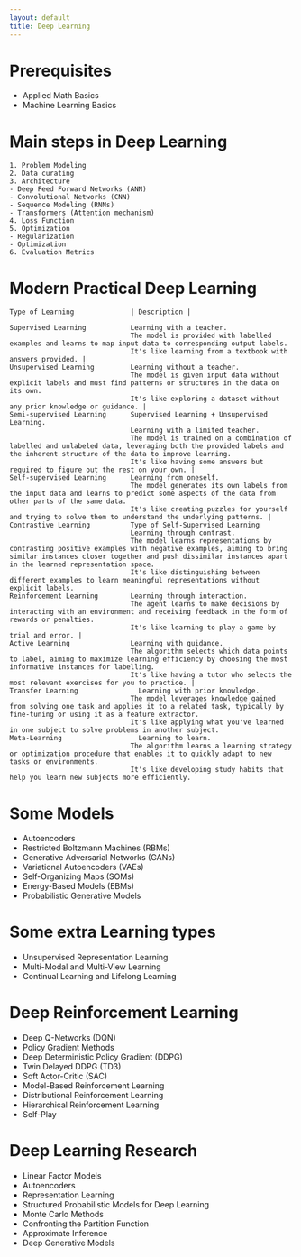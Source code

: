 ```yaml
---
layout: default
title: Deep Learning
---
```

# Prerequisites
- Applied Math Basics
- Machine Learning Basics

# Main steps in Deep Learning 
```
1. Problem Modeling
2. Data curating
3. Architecture
- Deep Feed Forward Networks (ANN)
- Convolutional Networks (CNN)
- Sequence Modeling (RNNs)
- Transformers (Attention mechanism)
4. Loss Function
5. Optimization
- Regularization
- Optimization
6. Evaluation Metrics
```

# Modern Practical Deep Learning
```
Type of Learning              | Description |

Supervised Learning           Learning with a teacher.
                              The model is provided with labelled examples and learns to map input data to corresponding output labels.
                              It's like learning from a textbook with answers provided. |
Unsupervised Learning         Learning without a teacher.
                              The model is given input data without explicit labels and must find patterns or structures in the data on its own.
                              It's like exploring a dataset without any prior knowledge or guidance. |
Semi-supervised Learning      Supervised Learning + Unsupervised Learning.
                              Learning with a limited teacher.
                              The model is trained on a combination of labelled and unlabeled data, leveraging both the provided labels and the inherent structure of the data to improve learning.
                              It's like having some answers but required to figure out the rest on your own. |
Self-supervised Learning      Learning from oneself.
                              The model generates its own labels from the input data and learns to predict some aspects of the data from other parts of the same data.
                              It's like creating puzzles for yourself and trying to solve them to understand the underlying patterns. |
Contrastive Learning          Type of Self-Supervised Learning
                              Learning through contrast.
                              The model learns representations by contrasting positive examples with negative examples, aiming to bring similar instances closer together and push dissimilar instances apart in the learned representation space.
                              It's like distinguishing between different examples to learn meaningful representations without explicit labels.
Reinforcement Learning        Learning through interaction.
                              The agent learns to make decisions by interacting with an environment and receiving feedback in the form of rewards or penalties.
                              It's like learning to play a game by trial and error. |
Active Learning               Learning with guidance.
                              The algorithm selects which data points to label, aiming to maximize learning efficiency by choosing the most informative instances for labelling.
                              It's like having a tutor who selects the most relevant exercises for you to practice. |
Transfer Learning	            Learning with prior knowledge.
                              The model leverages knowledge gained from solving one task and applies it to a related task, typically by fine-tuning or using it as a feature extractor.
                              It's like applying what you've learned in one subject to solve problems in another subject.
Meta-Learning	                Learning to learn.
                              The algorithm learns a learning strategy or optimization procedure that enables it to quickly adapt to new tasks or environments.
                              It's like developing study habits that help you learn new subjects more efficiently.
````



# Some Models
- Autoencoders
- Restricted Boltzmann Machines (RBMs)
- Generative Adversarial Networks (GANs)
- Variational Autoencoders (VAEs)
- Self-Organizing Maps (SOMs)
- Energy-Based Models (EBMs)
- Probabilistic Generative Models

# Some extra Learning types
- Unsupervised Representation Learning
- Multi-Modal and Multi-View Learning
- Continual Learning and Lifelong Learning

# Deep Reinforcement Learning
- Deep Q-Networks (DQN)
- Policy Gradient Methods
- Deep Deterministic Policy Gradient (DDPG)
- Twin Delayed DDPG (TD3)
- Soft Actor-Critic (SAC)
- Model-Based Reinforcement Learning
- Distributional Reinforcement Learning
- Hierarchical Reinforcement Learning
- Self-Play

#  Deep Learning Research
- Linear Factor Models
- Autoencoders
- Representation Learning
- Structured Probabilistic Models for Deep Learning
- Monte Carlo Methods
- Confronting the Partition Function
- Approximate Inference
- Deep Generative Models


